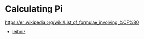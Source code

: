 # Calculating Pi

https://en.wikipedia.org/wiki/List_of_formulae_involving_%CF%80

- [leibniz](leibniz.js)